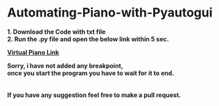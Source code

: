 # Automating-Piano-with-Pyautogui

<b>1. Download the Code with txt file </br>
2. Run the .py file and open the below link within 5 sec.

<a href="https://virtualpiano.net/?song-post-4800">Virtual Piano Link</a>

Sorry, i have not added any breakpoint,</br>
once you start the program you have to wait for it to end.</br></br></br>
If you have any suggestion feel free to make a pull request.</b>
